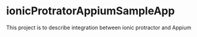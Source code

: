 # ionicProtratorAppiumSampleApp
This project is to describe integration between ionic protractor and Appium
